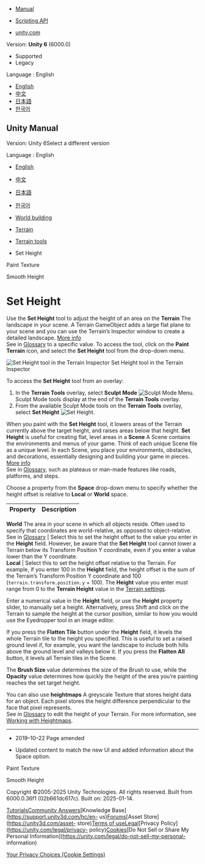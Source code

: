 [](https://docs.unity3d.com)

  * [Manual](../Manual/index.html)
  * [Scripting API](../ScriptReference/index.html)

  * [unity.com](https://unity.com/)

Version: **Unity 6** (6000.0)

  * Supported
  * Legacy

Language : English

  * [English](/Manual/terrain-SetHeight.html)
  * [中文](/cn/current/Manual/terrain-SetHeight.html)
  * [日本語](/ja/current/Manual/terrain-SetHeight.html)
  * [한국어](/kr/current/Manual/terrain-SetHeight.html)

[](https://docs.unity3d.com)

## Unity Manual

Version: Unity 6Select a different version

Language : English

  * [English](/Manual/terrain-SetHeight.html)
  * [中文](/cn/current/Manual/terrain-SetHeight.html)
  * [日本語](/ja/current/Manual/terrain-SetHeight.html)
  * [한국어](/kr/current/Manual/terrain-SetHeight.html)

  * [World building](CreatingEnvironments.html)
  * [Terrain](script-Terrain.html)
  * [Terrain tools](terrain-Tools.html)
  * Set Height

[](terrain-PaintTexture.html)

Paint Texture

[](terrain-SmoothHeight.html)

Smooth Height

# Set Height

Use the **Set Height** tool to adjust the height of an area on the **Terrain**
The landscape in your scene. A Terrain GameObject adds a large flat plane to
your scene and you can use the Terrain’s Inspector window to create a detailed
landscape. [More info](terrain-UsingTerrains.html)  
See in [Glossary](Glossary.html#Terrain) to a specific value. To access the
tool, click on the **Paint Terrain** icon, and select the **Set Height** tool
from the drop-down menu.

![Set Height tool in the Terrain
Inspector](../uploads/Main/1.3.4-SetHeight_grey.png) Set Height tool in the
Terrain Inspector

To access the **Set Height** tool from an overlay:

  1. In the **Terrain Tools** overlay, select **Sculpt Mode** ![Sculpt Mode Menu](../uploads/Main/terrainOverlays-SculptModeMenuButton.png). Sculpt Mode tools display at the end of the **Terrain Tools** overlay.
  2. From the available Sculpt Mode tools on the **Terrain Tools** overlay, select **Set Height** ![Set Height](../uploads/Main/terrainOverlays-SetHeightButton.png).

When you paint with the **Set Height** tool, it lowers areas of the Terrain
currently above the target height, and raises areas below that height. **Set
Height** is useful for creating flat, level areas in a **Scene** A Scene
contains the environments and menus of your game. Think of each unique Scene
file as a unique level. In each Scene, you place your environments, obstacles,
and decorations, essentially designing and building your game in pieces. [More
info](CreatingScenes.html)  
See in [Glossary](Glossary.html#Scene), such as plateaus or man-made features
like roads, platforms, and steps.

Choose a property from the **Space** drop-down menu to specify whether the
height offset is relative to **Local** or **World** space.

**Property** | **Description**  
---|---  
**World** The area in your scene in which all objects reside. Often used to
specify that coordinates are world-relative, as opposed to object-relative.  
See in [Glossary](Glossary.html#World) | Select this to set the height offset to the value you enter in the **Height** field. However, be aware that the **Set Height** tool cannot lower a Terrain below its Transform Position Y coordinate, even if you enter a value lower than the Y coordinate.  
**Local** | Select this to set the height offset relative to the Terrain. For example, if you enter 100 in the **Height** field, the height offset is the sum of the Terrain’s Transform Position Y coordinate and 100 (`terrain.transform.position.y` \+ 100). The **Height** value you enter must range from 0 to the **Terrain Height** value in the [Terrain settings](terrain-OtherSettings.html).  
  
Enter a numerical value in the **Height** field, or use the **Height**
property slider, to manually set a height. Alternatively, press Shift and
click on the Terrain to sample the height at the cursor position, similar to
how you would use the Eyedropper tool in an image editor.

If you press the **Flatten Tile** button under the **Height** field, it levels
the whole Terrain tile to the height you specified. This is useful to set a
raised ground level if, for example, you want the landscape to include both
hills above the ground level and valleys below it. If you press the **Flatten
All** button, it levels all Terrain tiles in the Scene.

The **Brush Size** value determines the size of the Brush to use, while the
**Opacity** value determines how quickly the height of the area you’re
painting reaches the set target height.

You can also use **heightmaps** A greyscale Texture that stores height data
for an object. Each pixel stores the height difference perpendicular to the
face that pixel represents.  
See in [Glossary](Glossary.html#Heightmap) to edit the height of your Terrain.
For more information, see [Working with Heightmaps](terrain-Heightmaps.html).

* * *

  * 2019–10–22 Page amended 

  * Updated content to match the new UI and added information about the Space option.

[](terrain-PaintTexture.html)

Paint Texture

[](terrain-SmoothHeight.html)

Smooth Height

Copyright ©2005-2025 Unity Technologies. All rights reserved. Built from
6000.0.36f1 (02b661dc617c). Built on: 2025-01-14.

[Tutorials](https://learn.unity.com/)[Community
Answers](https://answers.unity3d.com)[Knowledge
Base](https://support.unity3d.com/hc/en-
us)[Forums](https://forum.unity3d.com)[Asset Store](https://unity3d.com/asset-
store)[Terms of
use](https://docs.unity3d.com/Manual/TermsOfUse.html)[Legal](https://unity.com/legal)[Privacy
Policy](https://unity.com/legal/privacy-
policy)[Cookies](https://unity.com/legal/cookie-policy)[Do Not Sell or Share
My Personal Information](https://unity.com/legal/do-not-sell-my-personal-
information)

[Your Privacy Choices (Cookie Settings)](javascript:void\(0\);)

